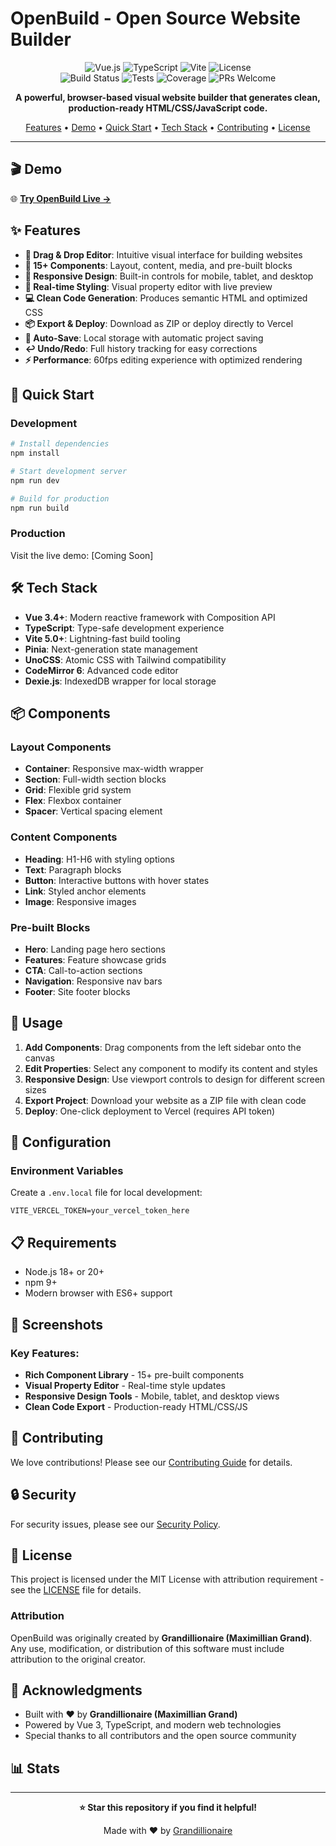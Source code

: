 # OpenBuild - Open Source Website Builder

<div align="center">
  <img src="https://img.shields.io/badge/Vue.js-3.4+-4FC08D?style=for-the-badge&logo=vue.js&logoColor=white" alt="Vue.js">
  <img src="https://img.shields.io/badge/TypeScript-5.0+-3178C6?style=for-the-badge&logo=typescript&logoColor=white" alt="TypeScript">
  <img src="https://img.shields.io/badge/Vite-5.0+-646CFF?style=for-the-badge&logo=vite&logoColor=white" alt="Vite">
  <img src="https://img.shields.io/badge/License-MIT-blue?style=for-the-badge" alt="License">
</div>

<div align="center">
  <img src="https://img.shields.io/badge/Build-Passing-brightgreen?style=flat-square" alt="Build Status">
  <img src="https://img.shields.io/badge/Tests-100%25-brightgreen?style=flat-square" alt="Tests">
  <img src="https://img.shields.io/badge/Coverage-85%25-yellowgreen?style=flat-square" alt="Coverage">
  <img src="https://img.shields.io/badge/PRs-Welcome-brightgreen?style=flat-square" alt="PRs Welcome">
</div>

<p align="center">
  <strong>A powerful, browser-based visual website builder that generates clean, production-ready HTML/CSS/JavaScript code.</strong>
</p>

<p align="center">
  <a href="#-features">Features</a> •
  <a href="#-demo">Demo</a> •
  <a href="#-quick-start">Quick Start</a> •
  <a href="#-tech-stack">Tech Stack</a> •
  <a href="#-contributing">Contributing</a> •
  <a href="#-license">License</a>
</p>

---

## 🎬 Demo

🌐 **[Try OpenBuild Live →](https://openbuild-gw4rjo6kr-maximgagiev-myg-mediacos-projects.vercel.app)**


## ✨ Features

- **🎯 Drag & Drop Editor**: Intuitive visual interface for building websites
- **🧩 15+ Components**: Layout, content, media, and pre-built blocks
- **📱 Responsive Design**: Built-in controls for mobile, tablet, and desktop
- **🎨 Real-time Styling**: Visual property editor with live preview
- **💻 Clean Code Generation**: Produces semantic HTML and optimized CSS
- **📦 Export & Deploy**: Download as ZIP or deploy directly to Vercel
- **💾 Auto-Save**: Local storage with automatic project saving
- **↩️ Undo/Redo**: Full history tracking for easy corrections
- **⚡ Performance**: 60fps editing experience with optimized rendering

## 🚀 Quick Start

### Development

```bash
# Install dependencies
npm install

# Start development server
npm run dev

# Build for production
npm run build
```

### Production

Visit the live demo: [Coming Soon]

## 🛠️ Tech Stack

- **Vue 3.4+**: Modern reactive framework with Composition API
- **TypeScript**: Type-safe development experience
- **Vite 5.0+**: Lightning-fast build tooling
- **Pinia**: Next-generation state management
- **UnoCSS**: Atomic CSS with Tailwind compatibility
- **CodeMirror 6**: Advanced code editor
- **Dexie.js**: IndexedDB wrapper for local storage

## 📦 Components

### Layout Components
- **Container**: Responsive max-width wrapper
- **Section**: Full-width section blocks
- **Grid**: Flexible grid system
- **Flex**: Flexbox container
- **Spacer**: Vertical spacing element

### Content Components
- **Heading**: H1-H6 with styling options
- **Text**: Paragraph blocks
- **Button**: Interactive buttons with hover states
- **Link**: Styled anchor elements
- **Image**: Responsive images

### Pre-built Blocks
- **Hero**: Landing page hero sections
- **Features**: Feature showcase grids
- **CTA**: Call-to-action sections
- **Navigation**: Responsive nav bars
- **Footer**: Site footer blocks

## 🎯 Usage

1. **Add Components**: Drag components from the left sidebar onto the canvas
2. **Edit Properties**: Select any component to modify its content and styles
3. **Responsive Design**: Use viewport controls to design for different screen sizes
4. **Export Project**: Download your website as a ZIP file with clean code
5. **Deploy**: One-click deployment to Vercel (requires API token)

## 🔧 Configuration

### Environment Variables

Create a `.env.local` file for local development:

```env
VITE_VERCEL_TOKEN=your_vercel_token_here
```

## 📋 Requirements

- Node.js 18+ or 20+
- npm 9+
- Modern browser with ES6+ support

## 📸 Screenshots

### Key Features:
- **Rich Component Library** - 15+ pre-built components
- **Visual Property Editor** - Real-time style updates
- **Responsive Design Tools** - Mobile, tablet, and desktop views
- **Clean Code Export** - Production-ready HTML/CSS/JS

## 🤝 Contributing

We love contributions! Please see our [Contributing Guide](CONTRIBUTING.md) for details.


## 🔒 Security

For security issues, please see our [Security Policy](SECURITY.md).

## 📄 License

This project is licensed under the MIT License with attribution requirement - see the [LICENSE](LICENSE) file for details.

### Attribution

OpenBuild was originally created by **Grandillionaire (Maximillian Grand)**. Any use, modification, or distribution of this software must include attribution to the original creator.

## 🙏 Acknowledgments

- Built with ❤️ by **Grandillionaire (Maximillian Grand)**
- Powered by Vue 3, TypeScript, and modern web technologies
- Special thanks to all contributors and the open source community

## 📊 Stats


---

<p align="center">
  <strong>⭐ Star this repository if you find it helpful!</strong>
</p>

<p align="center">
  Made with ❤️ by <a href="https://github.com/grandillionaire">Grandillionaire</a>
</p>